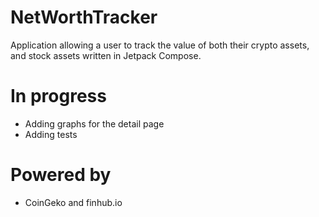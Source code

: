 # NetWorthTracker
Application allowing a user to track the value of both their crypto assets, and stock assets written in Jetpack Compose.

# In progress
- Adding graphs for the detail page
- Adding tests

# Powered by
- CoinGeko and finhub.io


